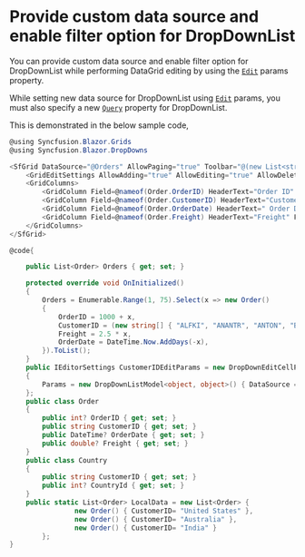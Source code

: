 # Provide custom data source and enable filter option for DropDownList

You can provide custom data source and enable filter option for DropDownList while performing DataGrid editing by using the [`Edit`](https://help.syncfusion.com/cr/blazor/Syncfusion.Blazor.Grids.GridColumn.html) params property.

While setting new data source for DropDownList using [`Edit`](https://help.syncfusion.com/cr/blazor/Syncfusion.Blazor.Grids.GridColumn.html) params, you must also specify a new [`Query`](https://help.syncfusion.com/cr/blazor/Syncfusion.Blazor.DropDowns.IDropDownList.html) property for DropDownList.

This is demonstrated in the below sample code,

```csharp
@using Syncfusion.Blazor.Grids
@using Syncfusion.Blazor.DropDowns

<SfGrid DataSource="@Orders" AllowPaging="true" Toolbar="@(new List<string>(){"Add","Edit","Delete","Update","Cancel"})">
    <GridEditSettings AllowAdding="true" AllowEditing="true" AllowDeleting="true"></GridEditSettings>
    <GridColumns>
        <GridColumn Field=@nameof(Order.OrderID) HeaderText="Order ID" IsPrimaryKey="true" TextAlign="TextAlign.Right" Width="120"></GridColumn>
        <GridColumn Field=@nameof(Order.CustomerID) HeaderText="Customer Name" EditType="EditType.DropDownEdit" EditorSettings="@CustomerIDEditParams" Width="120"></GridColumn>
        <GridColumn Field=@nameof(Order.OrderDate) HeaderText=" Order Date" Format="d" Type=ColumnType.Date Width="120"></GridColumn>
        <GridColumn Field=@nameof(Order.Freight) HeaderText="Freight" Format="C2" TextAlign="TextAlign.Right" Width="120"></GridColumn>
    </GridColumns>
</SfGrid>

@code{

    public List<Order> Orders { get; set; }

    protected override void OnInitialized()
    {
        Orders = Enumerable.Range(1, 75).Select(x => new Order()
        {
            OrderID = 1000 + x,
            CustomerID = (new string[] { "ALFKI", "ANANTR", "ANTON", "BLONP", "BOLID" })[new Random().Next(5)],
            Freight = 2.5 * x,
            OrderDate = DateTime.Now.AddDays(-x),
        }).ToList();
    }
    public IEditorSettings CustomerIDEditParams = new DropDownEditCellParams
    {
        Params = new DropDownListModel<object, object>() { DataSource = LocalData, AllowFiltering = true }
    };
    public class Order
    {
        public int? OrderID { get; set; }
        public string CustomerID { get; set; }
        public DateTime? OrderDate { get; set; }
        public double? Freight { get; set; }
    }
    public class Country
    {
        public string CustomerID { get; set; }
        public int? CountryId { get; set; }
    }
    public static List<Order> LocalData = new List<Order> {
                new Order() { CustomerID= "United States" },
                new Order() { CustomerID= "Australia" },
                new Order() { CustomerID= "India" }
        };
}
```
